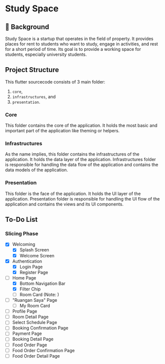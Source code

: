 # Study Space

## 📕 Background
Study Space is a startup that operates in the field of property. It provides places for rent to students who want to study, engage in activities, and rest for a short period of time. Its goal is to provide a working space for students, especially university students.

## Project Structure

This flutter sourcecode consists of 3 main folder:
1. `core`,
2. `infrastructures`, and
3. `presentation`.

### Core
This folder contains the core of the application. It holds the most basic and important part of the application like theming or helpers.

### Infrastructures
As the name implies, this folder contains the infrastructures of the application. It holds the data layer of the application. Infrastructures folder is responsible for handling the data flow of the application and contains the data models of the application.

### Presentation
This folder is the face of the application. It holds the UI layer of the application. Presentation folder is responsible for handling the UI flow of the application and contains the views and its UI components.

## To-Do List

### Slicing Phase
- [x] Welcoming
  - [x] Splash Screen
  - [x] Welcome Screen
- [x] Authentication
  - [x] Login Page
  - [x] Register Page
- [ ] Home Page
  - [x] Bottom Navigation Bar
  - [x] Filter Chip
  - [ ] Room Card (Note: )
- [ ] "Ruangan Saya" Page
  - [ ] My Room Card
- [ ] Profile Page
- [ ] Room Detail Page
- [ ] Select Schedule Page
- [ ] Booking Confirmation Page
- [ ] Payment Page
- [ ] Booking Detail Page
- [ ] Food Order Page
- [ ] Food Order Confirmation Page
- [ ] Food Order Detail Page